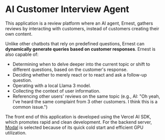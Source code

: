 # AI Customer Interview Agent

This application is a review platform where an AI agent, Ernest, gathers reviews by interacting with customers, instead of customers creating their own content.

Unlike other chatbots that rely on predefined questions, Ernest can **dynamically generate queries based on customer responses**. Ernest is also capable of:

- Determining when to delve deeper into the current topic or shift to different questions, based on the customer's response.
- Deciding whether to merely react or to react and ask a follow-up question.
- Operating with a local Llama 3 model.
- Collecting the context of user information.
- Referencing other users' reviews on the same topic (e.g., AI: "Oh yeah, I’ve heard the same complaint from 3 other customers. I think this is a common issue.")

The front end of this application is developed using the Vercel AI SDK, which promotes rapid and clean development. For the backend server, [Modal](http://modal.com/) is selected because of its quick cold start and efficient GPU utilization.